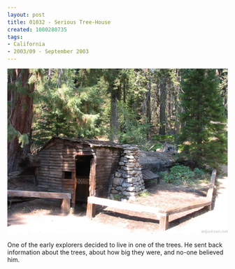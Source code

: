 ```yaml
---
layout: post
title: 01032 - Serious Tree-House
created: 1080280735
tags:
- California
- 2003/09 - September 2003
---
```


<img src="/image/images/110_1032-343.jpg"/>

One of the early explorers decided to live in one of the trees.  He sent back information about the trees, about how big they were, and no-one believed him.
